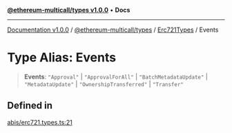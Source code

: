 [**@ethereum-multicall/types v1.0.0**](../../../README.md) • **Docs**

***

[Documentation v1.0.0](../../../../../packages.md) / [@ethereum-multicall/types](../../../README.md) / [Erc721Types](../README.md) / Events

# Type Alias: Events

> **Events**: `"Approval"` \| `"ApprovalForAll"` \| `"BatchMetadataUpdate"` \| `"MetadataUpdate"` \| `"OwnershipTransferred"` \| `"Transfer"`

## Defined in

[abis/erc721.types.ts:21](https://github.com/niZmosis/ethereum-multicall/blob/2a2d077a99c23b464a4e40dd6375d06ce98594bd/packages/types/src/abis/erc721.types.ts#L21)
